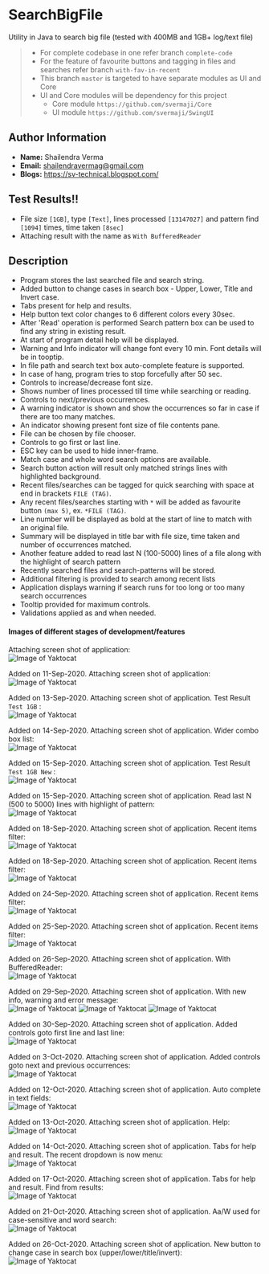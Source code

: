 # SearchBigFile
Utility in Java to search big file (tested with 400MB and 1GB+ log/text file)

> * For complete codebase in one refer branch `complete-code`
> * For the feature of favourite buttons and tagging in files and searches refer branch `with-fav-in-recent`
> * This branch `master` is targeted to have separate modules as UI and Core
> * UI and Core modules will be dependency for this project
>   - Core module `https://github.com/svermaji/Core`
>   - UI module `https://github.com/svermaji/SwingUI`

## Author Information
* **Name:** Shailendra Verma
* **Email:** shailendravermag@gmail.com
* **Blogs:** https://sv-technical.blogspot.com/

## Test Results!!
 - File size `[1GB]`, type `[Text]`, lines processed `[13147027]` and pattern find `[1094]` times, time taken `[8sec]`<br>
 - Attaching result with the name as `With BufferedReader`<br>

## Description
* Program stores the last searched file and search string. 
* Added button to change cases in search box - Upper, Lower, Title and Invert case. 
* Tabs present for help and results. 
* Help button text color changes to 6 different colors every 30sec. 
* After 'Read' operation is performed Search pattern box can be used to find any string in existing result. 
* At start of program detail help will be displayed. 
* Warning and Info indicator will change font every 10 min.  Font details will be in tooptip. 
* In file path and search text box auto-complete feature is supported. 
* In case of hang, program tries to stop forcefully after 50 sec. 
* Controls to increase/decrease font size. 
* Shows number of lines processed till time while searching or reading. 
* Controls to next/previous occurrences. 
* A warning indicator is shown and show the occurrences so far in case if there are too many matches. 
* An indicator showing present font size of file contents pane.
* File can be chosen by file chooser.
* Controls to go first or last line.
* ESC key can be used to hide inner-frame.
* Match case and whole word search options are available. 
* Search button action will result only matched strings lines with highlighted background. 
* Recent files/searches can be tagged for quick searching with space at end in brackets `FILE (TAG)`.
* Any recent files/searches starting with `*` will be added as favourite button `(max 5)`, ex. `*FILE (TAG)`.
* Line number will be displayed as bold at the start of line to match with an original file. 
* Summary will be displayed in title bar with file size, time taken and number of occurrences matched.
* Another feature added to read last N (100-5000) lines of a file along with the highlight of search pattern  
* Recently searched files and search-patterns will be stored. 
* Additional filtering is provided to search among recent lists
* Application displays warning if search runs for too long or too many search occurrences 
* Tooltip provided for maximum controls.  
* Validations applied as and when needed.

#### Images of different stages of development/features
Attaching screen shot of application:<br>
![Image of Yaktocat](https://github.com/svermaji/SearchBigFile/blob/master/app-images/app-image.png) 

Added on 11-Sep-2020. Attaching screen shot of application:<br>
![Image of Yaktocat](https://github.com/svermaji/SearchBigFile/blob/master/app-images/app-image-recent-controls.png) 

Added on 13-Sep-2020. Attaching screen shot of application. Test Result `Test 1GB` :<br>
![Image of Yaktocat](https://github.com/svermaji/SearchBigFile/blob/master/app-images/app-test-1gb.png) 

Added on 14-Sep-2020. Attaching screen shot of application. Wider combo box list:<br>
![Image of Yaktocat](https://github.com/svermaji/SearchBigFile/blob/master/app-images/app-image-wider-cb-list.png) 

Added on 15-Sep-2020. Attaching screen shot of application. Test Result `Test 1GB New` :<br>
![Image of Yaktocat](https://github.com/svermaji/SearchBigFile/blob/master/app-images/app-test-1gb-new.png) 

Added on 15-Sep-2020. Attaching screen shot of application. Read last N (500 to 5000) lines with highlight of pattern:<br>
![Image of Yaktocat](https://github.com/svermaji/SearchBigFile/blob/master/app-images/app-N.png) 

Added on 18-Sep-2020. Attaching screen shot of application. Recent items filter:<br>
![Image of Yaktocat](https://github.com/svermaji/SearchBigFile/blob/master/app-images/app-recent-filter.png) 

Added on 18-Sep-2020. Attaching screen shot of application. Recent items filter:<br>
![Image of Yaktocat](https://github.com/svermaji/SearchBigFile/blob/master/app-images/app-image-warn-font.png) 

Added on 24-Sep-2020. Attaching screen shot of application. Recent items filter:<br>
![Image of Yaktocat](https://github.com/svermaji/SearchBigFile/blob/master/app-images/app-image-recent-favs.png) 

Added on 25-Sep-2020. Attaching screen shot of application. Recent items filter:<br>
![Image of Yaktocat](https://github.com/svermaji/SearchBigFile/blob/master/app-images/app-image-font-info.png) 

Added on 26-Sep-2020. Attaching screen shot of application. With BufferedReader:<br>
![Image of Yaktocat](https://github.com/svermaji/SearchBigFile/blob/master/app-images/app-image-test-result-BR.png) 

Added on 29-Sep-2020. Attaching screen shot of application. With new info, warning and error message:<br>
![Image of Yaktocat](https://github.com/svermaji/SearchBigFile/blob/master/app-images/app-image-info-new.png) 
![Image of Yaktocat](https://github.com/svermaji/SearchBigFile/blob/master/app-images/app-image-warn-new.png) 
![Image of Yaktocat](https://github.com/svermaji/SearchBigFile/blob/master/app-images/app-image-error-new.png) 

Added on 30-Sep-2020. Attaching screen shot of application. Added controls goto first line and last line:<br>
![Image of Yaktocat](https://github.com/svermaji/SearchBigFile/blob/master/app-images/app-image-goto.png) 

Added on 3-Oct-2020. Attaching screen shot of application. Added controls goto next and previous occurrences:<br>
![Image of Yaktocat](https://github.com/svermaji/SearchBigFile/blob/master/app-images/app-image-occr.png) 

Added on 12-Oct-2020. Attaching screen shot of application. Auto complete in text fields:<br>
![Image of Yaktocat](https://github.com/svermaji/SearchBigFile/blob/master/app-images/app-image-ac.png) 

Added on 13-Oct-2020. Attaching screen shot of application. Help:<br>
![Image of Yaktocat](https://github.com/svermaji/SearchBigFile/blob/master/app-images/app-image-help.png) 

Added on 14-Oct-2020. Attaching screen shot of application. Tabs for help and result.  The recent dropdown is now menu:<br>
![Image of Yaktocat](https://github.com/svermaji/SearchBigFile/blob/master/app-images/app-image-tabs-and-menu.png) 

Added on 17-Oct-2020. Attaching screen shot of application. Tabs for help and result.  Find from results:<br>
![Image of Yaktocat](https://github.com/svermaji/SearchBigFile/blob/master/app-images/app-image-find.png) 

Added on 21-Oct-2020. Attaching screen shot of application. Aa/W used for case-sensitive and word search:<br>
![Image of Yaktocat](https://github.com/svermaji/SearchBigFile/blob/master/app-images/app-image-bar.png) 

Added on 26-Oct-2020. Attaching screen shot of application. New button to change case in search box (upper/lower/title/invert):<br>
![Image of Yaktocat](https://github.com/svermaji/SearchBigFile/blob/master/app-images/app-image-case.png) 

